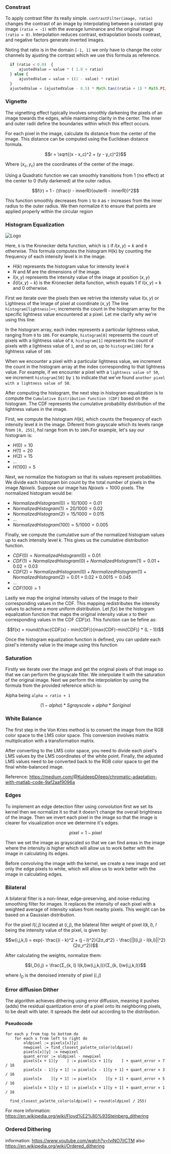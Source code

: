   ### Constrast

To apply contrast filter its really simple. ```contrastFilter(image, ratio)``` changes the contrast of an image by interpolating between a constant gray image ```(ratio = -1)``` with the average luminance and the original image ```(ratio = 0)```. Interpolation reduces contrast, extrapolation boosts contrast, and negative factors generate inverted images.

Noting that ratio is in the domain ```[-1, 1]``` we only have to change the color channels by ajusting the contrast which we use this formula as reference.

```js
  if (ratio < 0.0)  {
      ajustedValue = value * ( 1.0 + ratio)
  } else {
      ajustedValue = value + ((1 - value) * ratio)
  }
  ajustedValue = (ajustedValue - 0.5) * Math.tan((ratio + 1) * Math.PI/4) + 0.5
```

### Vignette

The vignetting effect typically involves smoothly darkening the pixels of an image towards the edges, while maintaining clarity in the center. The inner and outer radii define the boundaries within which this effect occurs.

For each pixel in the image, calculate its distance from the center of the image. This distance can be computed using the Euclidean distance formula.

$$r = \sqrt{(x - x_c)^2 + (y - y_c)^2}$$

Where $(x_c, y_c)$ are the coordinates of the center of the image. 

Using a Quadratic function we can smoothly transitions from 1 (no effect) at the center to 0 (fully darkened) at the outer radius. 

$$f(r) = 1 - (\frac{r - innerR}{outerR - innerR})^2$$

This function smoothly decreases from ```1``` to ```0``` as ```r``` increases from the inner radius to the outer radius.
We then normalize it to ensure that points are applied properly within the circular region

### Histogram Equalization

<img src="https://github.com/Sengeki1/JS_Paint_COS426/assets/106749775/bd0ff0f2-7c8b-4d5c-b476-d5a17dc0d0f1" alt="Logo">

Here, ```δ``` is the Kronecker delta function, which is ```1``` if $I(x, y) = k$ and ```0``` otherwise. This formula computes the histogram H(k) by counting the frequency of each intensity level k in the image.

* $H(k)$ represents the histogram value for intensity level $k$
* $N$ and $M$ are the dimensions of the image.
* $I(x, y)$ represents the intensity value of the image at position $(x, y)$
* $δ(I(x, y) - k)$ is the Kronecker delta function, which equals 1 if $I(x, y)$ = k and 0 otherwise.

First we iterate over the pixels then we retrive the intensity value $I(x, y)$ or Lightness of the Image of pixel at coordinate $(x, y)$
The line ```histogram[lightness]++```; increments the count in the histogram array for the specific lightness value encountered at a pixel. Let me clarify why we're using this line:

In the histogram array, each index represents a particular lightness value, ranging from ```0``` to ```100```. For example, ```histogram[0]``` represents the count of pixels with a lightness value of ```0```, ```histogram[1]``` represents the count of pixels with a lightness value of ```1```, and so on, up to ```histogram[100]``` for a lightness value of ```100```.

When we encounter a pixel with a particular lightness value, we increment the count in the histogram array at the index corresponding to that lightness value. For example, if we encounter a pixel with a ```lightness value of 50```, we increment ```histogram[50]``` by ```1``` to indicate that we've found ```another pixel with a lightness value of 50```.

After computing the histogram, the next step in histogram equalization is to compute the ```Cumulative Distribution Function (CDF)``` based on the histogram. The CDF represents the cumulative probability distribution of the lightness values in the image.

First, we compute the histogram $H(k)$, which counts the frequency of each intensity level $k$ in the image. Diferent from grayscale which its levels range from ```[0, 255]```, hsl range from ```0%``` to ```100%```.For example, let's say our histogram is:
* $H (0) = 10$
* $H (1) = 20$
* $H (2) = 15$
* ...
* $H (100) = 5$
  
Next, we normalize the histogram so that its values represent probabilities. We divide each histogram bin count by the total number of pixels in the image $Npixels$. Suppose our image has $Npixels = 1000$ pixels. The normalized histogram would be:
* $Normalized Histogram (0) = 10/1000 = 0.01$
* $Normalized Histogram (1) = 20/1000 = 0.02$
* $Normalized Histogram (2) = 15/1000 = 0.015$
* ...
* $Normalized Histogram (100) = 5/1000 = 0.005$

Finally, we compute the cumulative sum of the normalized histogram values up to each intensity level $k$. This gives us the cumulative distribution function.
* $CDF (0) = Normalized Histogram(0) = 0.01$
* $CDF (1) = Normalized Histogram (0) + Normalized Histogram (1) = 0.01 + 0.02 = 0.03$
* $CDF (2) = Normalized Histogram (0) + Normalized Histogram (1) + Normalized Histogram (2) = 0.01 + 0.02 + 0.0015 = 0.045$
* ...
* $CDF (100) = 1$

Lastly we map the original intensity values of the image to their corresponding values in the CDF. This mapping redistributes the intensity values to achieve a more uniform distribution. 
Let $f(x)$ be the histogram equalization function that maps the original intensity value $x$ to their corresponding values in the CDF $CDF(x)$. This function can be fefine as:

$$f(x) = round(\frac{CDF(x) - min(CDF)}{max(CDF)-min(CDF)} * (L - 1))$$

Once the histogram equalization function is defined, you can update each pixel's intensity value in the image using this function

### Saturation

Firstly we iterate over the image and get the original pixels of that image so that we can perform the grayscale filter. We interpolate it with the saturation of the original image. 
Next we perform the interpolation by using the formula from the provided reference which is:

Alpha being ```alpha = ratio + 1```

$$(1 - alpha) * Sgrayscale + alpha * Soriginal$$

### White Balance

The first step in the Von Kries method is to convert the image from the RGB color space to the LMS color space. This conversion involves matrix multiplication with a transformation matrix. 

After converting to the LMS color space, you need to divide each pixel's LMS values by the LMS coordinates of the white point. Finally, the adjusted LMS values need to be converted back to the RGB color space to get the final white-balanced image.

Reference: <https://medium.com/@KuldeepDileep/chromatic-adaptation-with-matlab-code-9af2aaf9096a>

### Edges

To implement an edge detection filter using convolution first we set its kernel then we normalize it so that it doesn't change the overall brightness of the image. Then we invert each pixel in the image so that the image is clearer for visualization once we determine it's edges. 

$$pixel = 1 - pixel$$

Then we set the image as grayscaled so that we can find areas in the image where the intensity is higher which will allow us to work better with the image in calculating its edges.

Before convolving the image with the kernel, we create a new image and set only the edge pixels to white, which will allow us to work better with the image in calculating edges.

### Bilateral

A bilateral filter is a non-linear, edge-preserving, and noise-reducing smoothing filter for images. It replaces the intensity of each pixel with a weighted average of intensity values from nearby pixels. This weight can be based on a Gaussian distribution.

For the pixel $I(i,j)$ located at $(i,j)$, the bilateral filter weight of pixel $I(k,l)$, $I$ being the intensity value of the pixel, is given by:

$$w(i,j,k,l) = exp(- \frac{(i - k)^2 + (j - l)^2}{2σ_d^2} - \frac{||I(i,j) - I(k,l)||^2}{2σ_r^2})$$

After calculating the weights, normalize them: 

$$I_D(i,j) = \frac{Σ_{k, l} I(k,l)w(i,j,k,l)}{Σ_{k, l}w(i,j,k,l)}$$

where $I_D$ is the denoised intensity of pixel $(i, j)$

### Error diffusion Dither

The algorithm achieves dithering using error diffusion, meaning it pushes (adds) the residual quantization error of a pixel onto its neighboring pixels, to be dealt with later. It spreads the debt out according to the distribution.

#### Pseudocode

```jai
for each y from top to bottom do
    for each x from left to right do
        oldpixel := pixels[x][y]
        newpixel := find_closest_palette_color(oldpixel)
        pixels[x][y] := newpixel
        quant_error := oldpixel - newpixel
        pixels[x + 1][y    ] := pixels[x + 1][y    ] + quant_error × 7 / 16
        pixels[x - 1][y + 1] := pixels[x - 1][y + 1] + quant_error × 3 / 16
        pixels[x    ][y + 1] := pixels[x    ][y + 1] + quant_error × 5 / 16
        pixels[x + 1][y + 1] := pixels[x + 1][y + 1] + quant_error × 1 / 16
```

```jai
  find_closest_palette_color(oldpixel) = round(oldpixel / 255)
```

For more information: <https://en.wikipedia.org/wiki/Floyd%E2%80%93Steinberg_dithering>

### Ordered Dithering

information: <https://www.youtube.com/watch?v=IviNO7iICTM> also <https://en.wikipedia.org/wiki/Ordered_dithering>
